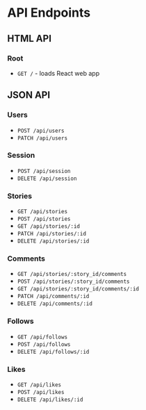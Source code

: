 # API Endpoints

## HTML API

### Root

- `GET /` - loads React web app

## JSON API

### Users

- `POST /api/users`
- `PATCH /api/users`

### Session

- `POST /api/session`
- `DELETE /api/session`

### Stories

- `GET /api/stories`
- `POST /api/stories`
- `GET /api/stories/:id`
- `PATCH /api/stories/:id`
- `DELETE /api/stories/:id`

### Comments

- `GET /api/stories/:story_id/comments`
- `POST /api/stories/:story_id/comments`
- `GET /api/stories/:story_id/comments/:id`
- `PATCH /api/comments/:id`
- `DELETE /api/comments/:id`


### Follows

- `GET /api/follows`
- `POST /api/follows`
- `DELETE /api/follows/:id`

### Likes

- `GET /api/likes`
- `POST /api/likes`
- `DELETE /api/likes/:id`
